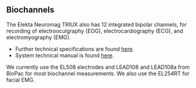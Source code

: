 ## Biochannels

The Elekta Neuromag TRIUX   also has 12 integrated bipolar channels, for recording of electrooculgraphy (EOG), electrocardiography (ECG), and electromyography (EMG).

* Further technical specifications are found [here](https://natmeg.se/onewebmedia/NM23083B-A%20Elekta%20Neuromag%20TRIUX%20datasheet.pdf).
* System technical manual is found [here](https://natmeg.se/onewebmedia/NM24132A%20Triux%20TM.pdf).

We currently use the EL508 electrodes and  LEAD108 and LEAD108a from BioPac for most biochannel measurements. We also use  the EL254RT  for facial EMG.
